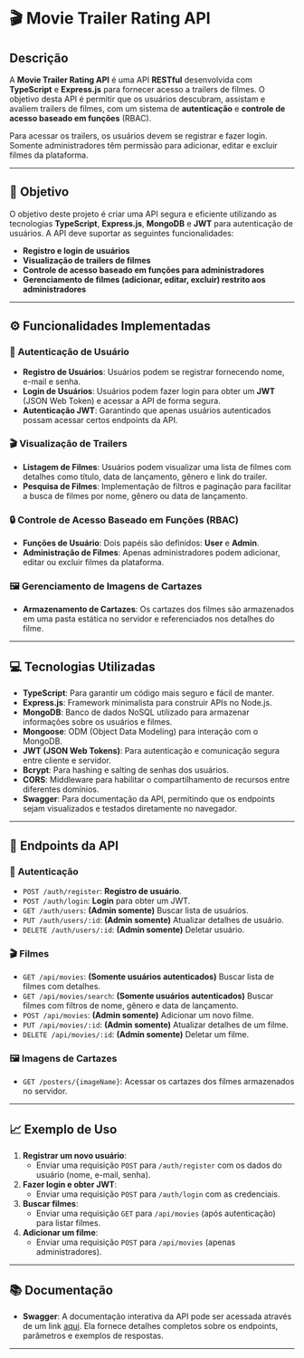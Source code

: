 # 🎬 **Movie Trailer Rating API**

## Descrição

A **Movie Trailer Rating API** é uma API **RESTful** desenvolvida com **TypeScript** e **Express.js** para fornecer acesso a trailers de filmes. O objetivo desta API é permitir que os usuários descubram, assistam e avaliem trailers de filmes, com um sistema de **autenticação** e **controle de acesso baseado em funções** (RBAC).

Para acessar os trailers, os usuários devem se registrar e fazer login. Somente administradores têm permissão para adicionar, editar e excluir filmes da plataforma.

---

## 🚀 **Objetivo**

O objetivo deste projeto é criar uma API segura e eficiente utilizando as tecnologias **TypeScript**, **Express.js**, **MongoDB** e **JWT** para autenticação de usuários. A API deve suportar as seguintes funcionalidades:

- **Registro e login de usuários**
- **Visualização de trailers de filmes**
- **Controle de acesso baseado em funções para administradores**
- **Gerenciamento de filmes (adicionar, editar, excluir) restrito aos administradores**

---

## ⚙️ **Funcionalidades Implementadas**

### 🔐 **Autenticação de Usuário**

- **Registro de Usuários**: Usuários podem se registrar fornecendo nome, e-mail e senha.
- **Login de Usuários**: Usuários podem fazer login para obter um **JWT** (JSON Web Token) e acessar a API de forma segura.
- **Autenticação JWT**: Garantindo que apenas usuários autenticados possam acessar certos endpoints da API.

### 🎬 **Visualização de Trailers**

- **Listagem de Filmes**: Usuários podem visualizar uma lista de filmes com detalhes como título, data de lançamento, gênero e link do trailer.
- **Pesquisa de Filmes**: Implementação de filtros e paginação para facilitar a busca de filmes por nome, gênero ou data de lançamento.

### 🔒 **Controle de Acesso Baseado em Funções (RBAC)**

- **Funções de Usuário**: Dois papéis são definidos: **User** e **Admin**.
- **Administração de Filmes**: Apenas administradores podem adicionar, editar ou excluir filmes da plataforma.

### 🖼️ **Gerenciamento de Imagens de Cartazes**

- **Armazenamento de Cartazes**: Os cartazes dos filmes são armazenados em uma pasta estática no servidor e referenciados nos detalhes do filme.

---

## 💻 **Tecnologias Utilizadas**

- **TypeScript**: Para garantir um código mais seguro e fácil de manter.
- **Express.js**: Framework minimalista para construir APIs no Node.js.
- **MongoDB**: Banco de dados NoSQL utilizado para armazenar informações sobre os usuários e filmes.
- **Mongoose**: ODM (Object Data Modeling) para interação com o MongoDB.
- **JWT (JSON Web Tokens)**: Para autenticação e comunicação segura entre cliente e servidor.
- **Bcrypt**: Para hashing e salting de senhas dos usuários.
- **CORS**: Middleware para habilitar o compartilhamento de recursos entre diferentes domínios.
- **Swagger**: Para documentação da API, permitindo que os endpoints sejam visualizados e testados diretamente no navegador.

---

## 📂 **Endpoints da API**

### 🚀 **Autenticação**

- `POST /auth/register`: **Registro de usuário**.
- `POST /auth/login`: **Login** para obter um JWT.
- `GET /auth/users`: **(Admin somente)** Buscar lista de usuários.
- `PUT /auth/users/:id`: **(Admin somente)** Atualizar detalhes de usuário.
- `DELETE /auth/users/:id`: **(Admin somente)** Deletar usuário.

### 🎬 **Filmes**

- `GET /api/movies`: **(Somente usuários autenticados)** Buscar lista de filmes com detalhes.
- `GET /api/movies/search`: **(Somente usuários autenticados)** Buscar filmes com filtros de nome, gênero e data de lançamento.
- `POST /api/movies`: **(Admin somente)** Adicionar um novo filme.
- `PUT /api/movies/:id`: **(Admin somente)** Atualizar detalhes de um filme.
- `DELETE /api/movies/:id`: **(Admin somente)** Deletar um filme.

### 🖼️ **Imagens de Cartazes**

- `GET /posters/{imageName}`: Acessar os cartazes dos filmes armazenados no servidor.

---

## 📈 **Exemplo de Uso**

1. **Registrar um novo usuário**:
   - Enviar uma requisição `POST` para `/auth/register` com os dados do usuário (nome, e-mail, senha).
2. **Fazer login e obter JWT**:
   - Enviar uma requisição `POST` para `/auth/login` com as credenciais.
3. **Buscar filmes**:
   - Enviar uma requisição `GET` para `/api/movies` (após autenticação) para listar filmes.
4. **Adicionar um filme**:
   - Enviar uma requisição `POST` para `/api/movies` (apenas administradores).

---

## 📚 **Documentação**

- **Swagger**: A documentação interativa da API pode ser acessada através de um link [aqui](#). Ela fornece detalhes completos sobre os endpoints, parâmetros e exemplos de respostas.

---

